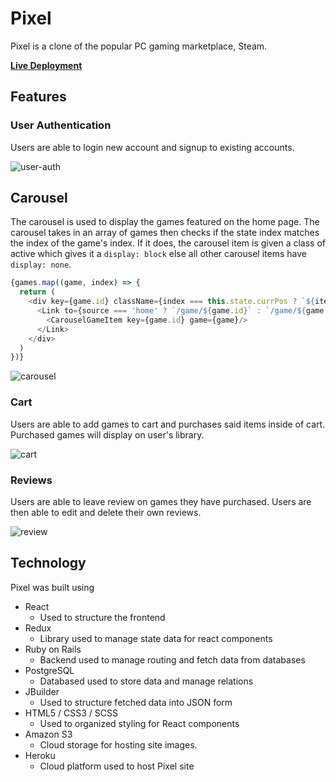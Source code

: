 # Pixel

Pixel is a clone of the popular PC gaming marketplace, Steam.

**[Live Deployment](https://pixel-made.herokuapp.com/#/)**

## Features
### User Authentication 
Users are able to login new account and signup to existing accounts. 

![user-auth](https://user-images.githubusercontent.com/16026728/155015588-a2171248-776c-46fb-b245-184c2e225390.gif)
## Carousel
The carousel is used to display the games featured on the home page. The carousel takes in an array of games then checks if the 
state index matches the index of the game's index. If it does, the carousel item is given a class of active which gives it a `display: block`
else all other carousel items have `display: none`. 
```js script
{games.map((game, index) => {
  return (
    <div key={game.id} className={index === this.state.currPos ? `${itemClassName} active` : `${itemClassName}`}>
      <Link to={source === 'home' ? `/game/${game.id}` : `/game/${game.id}`}>
        <CarouselGameItem key={game.id} game={game}/>
      </Link>
    </div> 
  )
})}
```

![carousel](https://user-images.githubusercontent.com/16026728/155015643-276170a0-6510-4ca8-890e-7b7dbb123115.gif)

### Cart 
Users are able to add games to cart and purchases said items inside of cart. Purchased games will display on user's library. 

![cart](https://user-images.githubusercontent.com/16026728/155015714-34260de6-e6e7-4e9f-9262-d6f0912e2ccc.gif)

### Reviews 
Users are able to leave review on games they have purchased. Users are then able to edit and delete their own reviews. 

![review](https://user-images.githubusercontent.com/16026728/155015746-db91a41f-08b3-4f82-a048-b4a4302d4da8.gif)


## Technology
Pixel was built using
- React
  - Used to structure the frontend
- Redux
  - Library used to manage state data for react components
- Ruby on Rails
  - Backend used to manage routing and fetch data from databases
- PostgreSQL  
  - Databased used to store data and manage relations
- JBuilder
  - Used to structure fetched data into JSON form
- HTML5 / CSS3 / SCSS 
  - Used to organized styling for React components 
- Amazon S3
  - Cloud storage for hosting site images. 
- Heroku
  - Cloud platform used to host Pixel site
